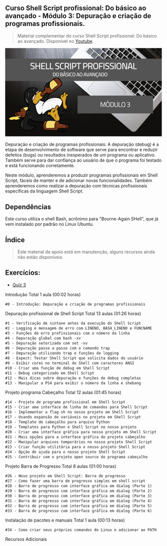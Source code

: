 ## Curso Shell Script profissional: Do básico ao avançado - Módulo 3: Depuração e criação de programas profissionais.

> Material complementar do curso Shell Script profissional: Do básico ao avançado. Disponível no [Youtube](https://www.youtube.com/watch?v=JDyUG_BBUdA&list=PLLCFxfe9wkl-xaW5cRB0jsOlaxV0NY51w).

<img src="https://github.com/Geofisicando/Curso-Shell-Script-Profissional-mod-3/blob/main/Shell%20Script%203(1).png" width=1000>

Depuração e criação de programas profissionais: A depuração (debug) é a etapa de desenvolvimento de software
que serve para encontrar e reduzir defeitos (bugs) ou resultados inesperados de um programa ou aplicativo.
Também serve para dar confiança ao usuário de que o programa foi testado e está funcionando corretamente.

Neste módulo, aprenderemos a produzir programas profissionais em Shell Script, fáceis de manter e de
adicionar novas funcionalidades. Também aprenderemos como realizar a depuração com técnicas profissionais
específicas da linguagem Shell Script.

## Dependências

Este curso utiliza o shell Bash, acrônimo para "Bourne-Again SHell", que já vem instalado por padrão no Linux Ubuntu.

## Índice
> Este material de apoio está em manutenção, alguns recursos ainda não estão disponíveis.

## Exercícios: 
  - [Quiz 3](https://docs.google.com/forms/d/e/1FAIpQLSdAfvgVK0LCd5fGMq_KBByEKxaG4k6rSEwHP91DM7TaX89qkg/viewform)

Introdução Total 1 aula (00:02 horas)

    #0 - Introdução: Depuração e criação de programas profissionais

Depuração profissional de Shell Script Total 13 aulas (01:26 horas)

    #1 - Verificação de sintaxe antes da execução do Shell Script
    #2 - Logging e mensagem de erro com LINENO, BASH_LINENO e FUNCNAME
    #3 - Funções de erro profissionais com o número da linha
    #4 - Depuração global com bash -xv
    #5 - Depuração setorizada com set -xv
    #6 - Depuração passo a passo com o comando trap
    #7 - Depuração utilizando trap e funções de logging
    #8 - Expect: Testar Shell Script que solicita dados do usuário
    #9 - Exibir cores no terminal do Shell com caracteres ANSI
    #10 - Criar uma função de debug em Shell Script
    #11 - Debug categorizado em Shell Script
    #12 - Mais dicas sobre depuração e funções de debug completas
    #13 - Manipular a PS4 para exibir o número da linha e shebang

Projeto programa Cabeçalho Total 12 aulas (01:45 horas)

    #14 - Projeto de programa profissional em Shell Script
    #15 - Criar uma interface de linha de comandos para Shell Script
    #16 - Implementar a flag sh no nosso projeto em Shell Script
    #17 - Usando expansão de variáveis no projeto em Shell Script
    #18 - Template de cabeçalho para arquivo Python
    #19 - Templates para Python e Shell Script no nosso projeto
    #20 - Criar uma interface gráfica para nosso projeto em Shell Script
    #21 - Mais opções para a interface gráfica do projeto cabeçalho
    #22 - Manipular arquivos temporários no nosso projeto Shell Script
    #23 - Criar função utilitária para o nosso projeto Shell Script
    #24 - Opção de ajuda para o nosso projeto Shell Script
    #25 - Contribuir com o projeto open source do programa cabeçalho

Projeto Barra de Progresso Total 8 aulas (01:00 horas)

    #26 - Novo projeto em Shell Script: Barra de progresso
    #27 - Como fazer uma barra de progresso simples em shell script
    #28 - Barra de progresso com interface gráfica em dialog (Parte 1)
    #29 - Barra de progresso com interface gráfica em dialog (Parte 2)
    #30 - Barra de progresso com interface gráfica em dialog (Parte 3)
    #31 - Barra de progresso com interface gráfica em dialog (Parte 4)
    #32 - Barra de progresso com interface gráfica em dialog (Parte 5)
    #33 - Barra de progresso com interface gráfica em dialog (Parte 6)

Instalação de pacotes e manuais Total 1 aula (00:13 horas)

    #34 - Como criar seus próprios comandos do Linux e adicionar ao PATH

Recursos Adicionais
